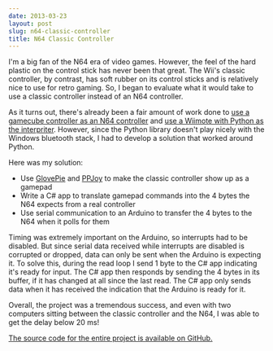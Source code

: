 ```yaml
---
date: 2013-03-23
layout: post
slug: n64-classic-controller
title: N64 Classic Controller
---
```


I'm a big fan of the N64 era of video games.  However, the feel of the hard plastic on the control stick has never been that great.  The Wii's classic controller, by contrast, has soft rubber on its control sticks and is relatively nice to use for retro gaming.  So, I began to evaluate what it would take to use a classic controller instead of an N64 controller.

As it turns out, there's already been a fair amount of work done to [use a gamecube controller as an N64 controller](https://github.com/brownan/Gamecube-N64-Controller) and [use a Wiimote with Python as the interpriter](https://github.com/maxpowel/Wii-N64-Controller/blob/master/README.rst).  However, since the Python library doesn't play nicely with the Windows bluetooth stack, I had to develop a solution that worked around Python.

Here was my solution:
* Use [GlovePie](http://glovepie.org/glovepie.php) and [PPJoy](http://ppjoy.bossstation.dnsalias.org/) to make the classic controller show up as a gamepad
* Write a C# app to translate gamepad commands into the 4 bytes the N64 expects from a real controller
* Use serial communication to an Arduino to transfer the 4 bytes to the N64 when it polls for them

Timing was extremely important on the Arduino, so interrupts had to be disabled.  But since serial data received while interrupts are disabled is corrupted or dropped, data can only be sent when the Arduino is expecting it.  To solve this, during the read loop I send 1 byte to the C# app indicating it's ready for input.  The C# app then responds by sending the 4 bytes in its buffer, if it has changed at all since the last read.  The C# app only sends data when it has received the indication that the Arduino is ready for it.

Overall, the project was a tremendous success, and even with two computers sitting between the classic controller and the N64, I was able to get the delay below 20 ms!

[The source code for the entire project is available on GitHub.](https://github.com/dustinsoftware/N64ClassicController)
